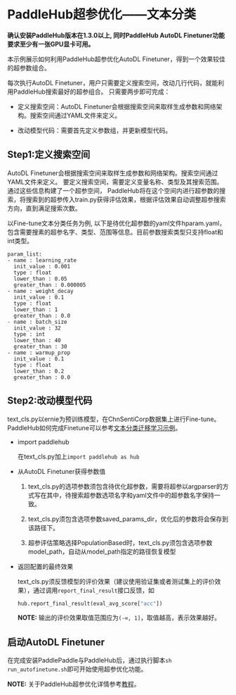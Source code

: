 # PaddleHub超参优化——文本分类

**确认安装PaddleHub版本在1.3.0以上, 同时PaddleHub AutoDL Finetuner功能要求至少有一张GPU显卡可用。**

本示例展示如何利用PaddleHub超参优化AutoDL Finetuner，得到一个效果较佳的超参数组合。

每次执行AutoDL Finetuner，用户只需要定义搜索空间，改动几行代码，就能利用PaddleHub搜索最好的超参组合。 只需要两步即可完成：

* 定义搜索空间：AutoDL Finetuner会根据搜索空间来取样生成参数和网络架构。搜索空间通过YAML文件来定义。

* 改动模型代码：需要首先定义参数组，并更新模型代码。

## Step1:定义搜索空间

AutoDL Finetuner会根据搜索空间来取样生成参数和网络架构。搜索空间通过YAML文件来定义。
要定义搜索空间，需要定义变量名称、类型及其搜索范围。通过这些信息构建了一个超参空间，
PaddleHub将在这个空间内进行超参数的搜索，将搜索到的超参传入train.py获得评估效果，根据评估效果自动调整超参搜索方向，直到满足搜索次数。

以Fine-tune文本分类任务为例, 以下是待优化超参数的yaml文件hparam.yaml，包含需要搜素的超参名字、类型、范围等信息。目前参数搜索类型只支持float和int类型。
```
param_list:
- name : learning_rate
  init_value : 0.001
  type : float
  lower_than : 0.05
  greater_than : 0.000005
- name : weight_decay
  init_value : 0.1
  type : float
  lower_than : 1
  greater_than : 0.0
- name : batch_size
  init_value : 32
  type : int
  lower_than : 40
  greater_than : 30
- name : warmup_prop
  init_value : 0.1
  type : float
  lower_than : 0.2
  greater_than : 0.0
```

## Step2:改动模型代码

text_cls.py以ernie为预训练模型，在ChnSentiCorp数据集上进行Fine-tune。PaddleHub如何完成Finetune可以参考[文本分类迁移学习示例](../text_classification)。

* import paddlehub

  在text_cls.py加上`import paddlehub as hub`

* 从AutoDL Finetuner获得参数值

  1. text_cls.py的选项参数须包含待优化超参数，需要将超参以argparser的方式写在其中，待搜索超参数选项名字和yaml文件中的超参数名字保持一致。

  2. text_cls.py须包含选项参数saved_params_dir，优化后的参数将会保存到该路径下。

  3. 超参评估策略选择PopulationBased时，text_cls.py须包含选项参数model_path，自动从model_path指定的路径恢复模型

* 返回配置的最终效果

  text_cls.py须反馈模型的评价效果（建议使用验证集或者测试集上的评价效果），通过调用`report_final_result`接口反馈，如

  ```python
  hub.report_final_result(eval_avg_score["acc"])
  ```

  **NOTE:** 输出的评价效果取值范围应为`(-∞, 1]`，取值越高，表示效果越好。


## 启动AutoDL Finetuner

在完成安装PaddlePaddle与PaddleHub后，通过执行脚本`sh run_autofinetune.sh`即可开始使用超参优化功能。


**NOTE:** 关于PaddleHub超参优化详情参考[教程](../../docs/tutorial/autofinetune.md)。
